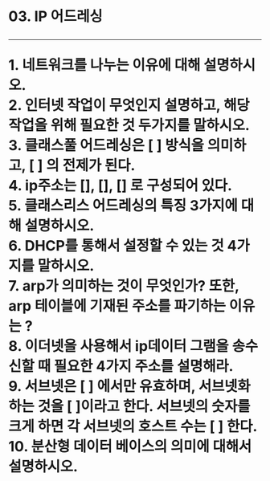 <h1>03. IP 어드레싱</hr><br>
<hr>
1. 네트워크를 나누는 이유에 대해 설명하시오. <br>
2. 인터넷 작업이 무엇인지 설명하고, 해당 작업을 위해 필요한 것 두가지를 말하시오. <br>
3. 클래스풀 어드레싱은 [ ] 방식을 의미하고, [ ] 의 전제가 된다.<br>
4. ip주소는 [], [], [] 로 구성되어 있다.<br>
5. 클래스리스 어드레싱의 특징 3가지에 대해 설명하시오.<br>
6. DHCP를 통해서 설정할 수 있는 것 4가지를 말하시오. <br>
7. arp가 의미하는 것이 무엇인가? 또한, arp 테이블에 기재된 주소를 파기하는 이유는 ?<br>
8. 이더넷을 사용해서 ip데이터 그램을 송수신할 때 필요한 4가지 주소를 설명해라.<br>
9. 서브넷은 [ ] 에서만 유효하며, 서브넷화 하는 것을 [ ]이라고 한다. 서브넷의 숫자를 크게 하면 각 서브넷의 호스트 수는 [ ] 한다.<br>
10. 분산형 데이터 베이스의 의미에 대해서 설명하시오. <br>